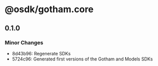 # @osdk/gotham.core

## 0.1.0

### Minor Changes

- 8d43b96: Regenerate SDKs
- 5724c96: Generated first versions of the Gotham and Models SDKs

